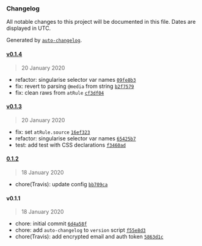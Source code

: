 ### Changelog

All notable changes to this project will be documented in this file. Dates are displayed in UTC.

Generated by [`auto-changelog`](https://github.com/CookPete/auto-changelog).

#### [v0.1.4](https://github.com/saulhardman/postcss-hover-media-feature/compare/v0.1.3...v0.1.4)

> 20 January 2020

- refactor: singularise selector var names [`09fe8b3`](https://github.com/saulhardman/postcss-hover-media-feature/commit/09fe8b3fc49d23843677c3db20098f67d65c81b8)
- fix: revert to parsing `@media` from string [`b2f7579`](https://github.com/saulhardman/postcss-hover-media-feature/commit/b2f75798a257a3eba8d820b25d2aed9dc7949fe4)
- fix: clean raws from `atRule` [`cf3df04`](https://github.com/saulhardman/postcss-hover-media-feature/commit/cf3df04f0ea4f46133496bd181b52e0a8f11fc40)

#### [v0.1.3](https://github.com/saulhardman/postcss-hover-media-feature/compare/0.1.2...v0.1.3)

> 20 January 2020

- fix: set `atRule.source` [`16ef323`](https://github.com/saulhardman/postcss-hover-media-feature/commit/16ef3233fe2f955594610e0893c6d05caac0d7e5)
- refactor: singularise selector var names [`65425b7`](https://github.com/saulhardman/postcss-hover-media-feature/commit/65425b7163c23235ef2cf798fdba886e6a710aa1)
- test: add test with CSS declarations [`f3460ad`](https://github.com/saulhardman/postcss-hover-media-feature/commit/f3460adade8488285145df9e042492c6d234e264)

#### [0.1.2](https://github.com/saulhardman/postcss-hover-media-feature/compare/v0.1.1...0.1.2)

> 18 January 2020

- chore(Travis): update config [`bb709ca`](https://github.com/saulhardman/postcss-hover-media-feature/commit/bb709ca2bf9bc4c3dde5cfb08003543ad89d3915)

#### v0.1.1

> 18 January 2020

- chore: initial commit [`6d4a58f`](https://github.com/saulhardman/postcss-hover-media-feature/commit/6d4a58f5c4ccef3f671e8377b7cf170a35fd49e3)
- chore: add `auto-changelog` to `version` script [`f55e8d3`](https://github.com/saulhardman/postcss-hover-media-feature/commit/f55e8d39acdc87fc9dae0f511eb608cc65a8389f)
- chore(Travis): add encrypted email and auth token [`5863d1c`](https://github.com/saulhardman/postcss-hover-media-feature/commit/5863d1c437dbdaac3f476a3062d13eb55b99fed8)

